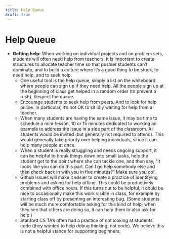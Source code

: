 ```yaml
---
title: Help Queue
draft: true
---
```


# Help Queue

+ **Getting help:** When working on individual projects and on problem sets, students will often need help from teachers. It is important to create structures to allocate teacher time so that pushier students can’t dominate, and to build a culture where it’s a good thing to be stuck, to need help, and to seek help.  
    + One useful tool is the help queue, simply a list on the whiteboard where people can sign up if they need help. All the people sign up at the beginning of class get helped in a random order (to prevent a rush). Respect the queue.
    + Encourage students to seek help from peers. And to look for help online. In particular, it’s not OK to sit idly waiting for help from a teacher.
    + When many students are having the same issue, it may be time to schedule a mini-lesson, 10 or 15 minutes dedicated to working an example to address the issue in a side part of the classroom. All students would be invited (but generally not required to attend). This would generally take priority over helping individuals, since it can help many people at once.
    + When a student is really struggling and needs ongoing support, it can be helpful to break things down into small tasks, help the student get to the point where she can tackle one, and then say, “It looks like you can do this part. Can I go help somebody else and then check back in with you in five minutes?” Make sure you do!
    + Github issues will make it easier to create a practice of identifying problems and asking for help offline. This could be productively combined with office hours. If this turns out to be helpful, it could be nice to occasionally make this work visible in class, for example by starting class off by presenting an interesting bug. (Some students will be much more comfortable asking for this kind of help; when they see that others are doing so, it can help them to also ask for help.)
    + Stanford CS TA’s often had a practice of not looking at students’ code (they wanted to help debug thinking, not code). We believe this is not a helpful stance for supporting beginners.  
